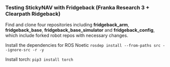 ### Testing StickyNAV with Fridgeback (Franka Research 3 + Clearpath Ridgeback)
Find and clone four repositories including **fridgeback_arm**, **fridgeback_base**, **fridgeback_base_simulator** and **fridgeback_config**, which include forked robot repos with necessary changes.

Install the dependencies for ROS Noetic
``rosdep install --from-paths src --ignore-src -r -y ``

Install torch:
``pip3 install torch``
